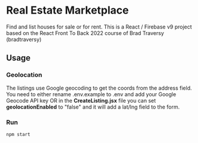 # Real Estate Marketplace

Find and list houses for sale or for rent. This is a React / Firebase v9 project based on 
the React Front To Back 2022 course of Brad Traversy (bradtraversy)

## Usage

### Geolocation

The listings use Google geocoding to get the coords from the address field. You need to either rename .env.example to .env and add your Google Geocode API key OR in the **CreateListing.jsx** file you can set **geolocationEnabled** to "false" and it will add a lat/lng field to the form.

### Run

```bash
npm start
```